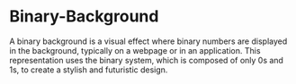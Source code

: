 # Binary-Background
A binary background is a visual effect where binary numbers are displayed in the background, typically on a webpage or in an application. This representation uses the binary system, which is composed of only 0s and 1s, to create a stylish and futuristic design.

